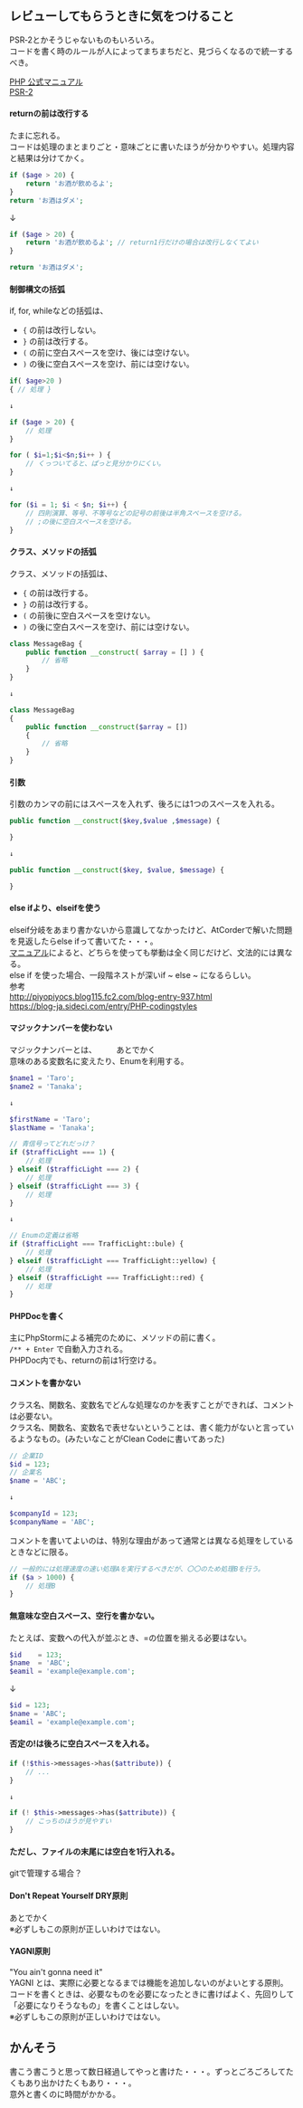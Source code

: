 ## レビューしてもらうときに気をつけること 
PSR‐2とかそうじゃないものもいろいろ。  
コードを書く時のルールが人によってまちまちだと、見づらくなるので統一するべき。  

[PHP 公式マニュアル](https://www.php.net/manual/ja/index.php)  
[PSR-2](https://www.php-fig.org/psr/psr-2/)  

#### returnの前は改行する
たまに忘れる。  
コードは処理のまとまりごと・意味ごとに書いたほうが分かりやすい。処理内容と結果は分けてかく。
```php
if ($age > 20) {
    return 'お酒が飲めるよ';
}
return 'お酒はダメ';
```
↓
```php
if ($age > 20) {
    return 'お酒が飲めるよ'; // return1行だけの場合は改行しなくてよい
}

return 'お酒はダメ';
```

#### 制御構文の括弧
if, for, whileなどの括弧は、
* `{` の前は改行しない。
* `}` の前は改行する。
* `(` の前に空白スペースを空け、後には空けない。
* `)` の後に空白スペースを空け、前には空けない。

```php
if( $age>20 )
{ // 処理 }

↓

if ($age > 20) {
    // 処理
}
```

```php
for ( $i=1;$i<$n;$i++ ) {
    // くっついてると、ぱっと見分かりにくい。
}

↓

for ($i = 1; $i < $n; $i++) {
    // 四則演算、等号、不等号などの記号の前後は半角スペースを空ける。  
    // ;の後に空白スペースを空ける。
}
```

#### クラス、メソッドの括弧
クラス、メソッドの括弧は、
* `{` の前は改行する。
* `}` の前は改行する。
* `(` の前後に空白スペースを空けない。
* `)` の後に空白スペースを空け、前には空けない。

```php
class MessageBag {
    public function __construct( $array = [] ) {
        // 省略
    }
}

↓

class MessageBag
{
    public function __construct($array = [])
    {
        // 省略
    }
}
```

#### 引数
引数のカンマの前にはスペースを入れず、後ろには1つのスペースを入れる。
```php
public function __construct($key,$value ,$message) {

}

↓

public function __construct($key, $value, $message) {

}
```

#### else ifより、elseifを使う
elseif分岐をあまり書かないから意識してなかったけど、AtCorderで解いた問題を見返したらelse ifって書いてた・・・。   
[マニュアル](https://www.php.net/manual/ja/control-structures.elseif.php)によると、どちらを使っても挙動は全く同じだけど、文法的には異なる。  
else if を使った場合、一段階ネストが深いif ~ else ~ になるらしい。  
参考  
http://piyopiyocs.blog115.fc2.com/blog-entry-937.html  
https://blog-ja.sideci.com/entry/PHP-codingstyles  

#### マジックナンバーを使わない
マジックナンバーとは、　　　あとでかく  
意味のある変数名に変えたり、Enumを利用する。  
```php
$name1 = 'Taro';
$name2 = 'Tanaka';

↓

$firstName = 'Taro';
$lastName = 'Tanaka';
```
```php
// 青信号ってどれだっけ？
if ($trafficLight === 1) {
    // 処理
} elseif ($trafficLight === 2) {
    // 処理
} elseif ($trafficLight === 3) {
    // 処理
}

↓

// Enumの定義は省略
if ($trafficLight === TrafficLight::bule) {
    // 処理
} elseif ($trafficLight === TrafficLight::yellow) {
    // 処理
} elseif ($trafficLight === TrafficLight::red) {
    // 処理
}
```

#### PHPDocを書く
主にPhpStormによる補完のために、メソッドの前に書く。  
`/** + Enter` で自動入力される。  
PHPDoc内でも、returnの前は1行空ける。  

#### コメントを書かない
クラス名、関数名、変数名でどんな処理なのかを表すことができれば、コメントは必要ない。  
クラス名、関数名、変数名で表せないということは、書く能力がないと言っているようなもの。(みたいなことがClean Codeに書いてあった)  
```php
// 企業ID
$id = 123;
// 企業名
$name = 'ABC';

↓

$companyId = 123;
$companyName = 'ABC';
```

コメントを書いてよいのは、特別な理由があって通常とは異なる処理をしているときなどに限る。  
```php
// 一般的には処理速度の速い処理Aを実行するべきだが、〇〇のため処理Bを行う。
if ($a > 1000) {
    // 処理B
}
```

#### 無意味な空白スペース、空行を書かない。
たとえば、変数への代入が並ぶとき、=の位置を揃える必要はない。
```php
$id    = 123;
$name  = 'ABC';
$eamil = 'example@example.com';
```
↓
```php
$id = 123;
$name = 'ABC';
$eamil = 'example@example.com';
```

#### 否定の!は後ろに空白スペースを入れる。
```php
if (!$this->messages->has($attribute)) {
    // ...
}

↓

if (! $this->messages->has($attribute)) {
    // こっちのほうが見やすい
}
```

#### ただし、ファイルの末尾には空白を1行入れる。  
gitで管理する場合？

#### Don't Repeat Yourself DRY原則
あとでかく  
※必ずしもこの原則が正しいわけではない。  

#### YAGNI原則
"You ain't gonna need it"  
YAGNI とは、実際に必要となるまでは機能を追加しないのがよいとする原則。  
コードを書くときは、必要なものを必要になったときに書けばよく、先回りして「必要になりそうなもの」を書くことはしない。  
※必ずしもこの原則が正しいわけではない。  

## かんそう
書こう書こうと思って数日経過してやっと書けた・・・。ずっとごろごろしてたくもあり出かけたくもあり・・・。  
意外と書くのに時間がかかる。  
